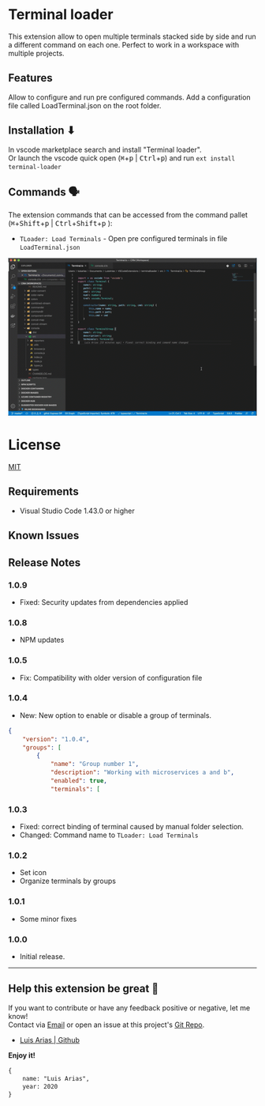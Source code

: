 # Terminal loader

This extension allow to open multiple terminals stacked side by side and run a different command on each one. Perfect to work in a workspace with multiple projects.

## Features

Allow to configure and run pre configured commands.
Add a configuration file called LoadTerminal.json on the root folder.

## Installation ⬇

In vscode marketplace search and install "Terminal loader".  
Or launch the vscode quick open (<kbd>⌘</kbd>+<kbd>p</kbd> | <kbd>Ctrl</kbd>+<kbd>p</kbd>) and run `ext install terminal-loader`

## Commands 🗣

The extension commands that can be accessed from the command pallet (<kbd>⌘</kbd>+<kbd>Shift</kbd>+<kbd>p</kbd> | <kbd>Ctrl</kbd>+<kbd>Shift</kbd>+<kbd>p</kbd> ):

- `TLoader: Load Terminals` - Open pre configured terminals in file `LoadTerminal.json`

![explorer](assets/Sample.gif)

# License

[MIT](https://github.com/ariassd/vscode-load-terminals/blob/master/LICENSE)

## Requirements

- Visual Studio Code 1.43.0 or higher

## Known Issues

## Release Notes

### 1.0.9

- Fixed: Security updates from dependencies applied

### 1.0.8

- NPM updates

### 1.0.5

- Fix: Compatibility with older version of configuration file

### 1.0.4

- New: New option to enable or disable a group of terminals.

```json
{
    "version": "1.0.4",
    "groups": [
        {
            "name": "Group number 1",
            "description": "Working with microservices a and b",
            "enabled": true,
            "terminals": [

```

### 1.0.3

- Fixed: correct binding of terminal caused by manual folder selection.
- Changed: Command name to `TLoader: Load Terminals`

### 1.0.2

- Set icon
- Organize terminals by groups

### 1.0.1

- Some minor fixes

### 1.0.0

- Initial release.

---

## Help this extension be great 💪

If you want to contribute or have any feedback positive or negative, let me know!  
Contact via [Email](ariassd@gmail.com) or open an issue at this project's [Git Repo](https://github.com/ariassd/vscode-load-terminals).

- [Luis Arias | Github](https://github.com/ariassd)

**Enjoy it!**

```
{
    name: "Luis Arias",
    year: 2020
}
```
